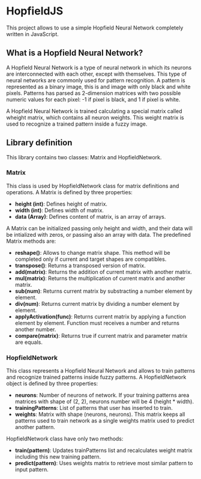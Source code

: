 # HopfieldJS
This project allows to use a simple Hopfield Neural Network completely written in JavaScript.

## What is a Hopfield Neural Network?
A Hopfield Neural Network is a type of neural network in which its neurons are interconnected with each other, except with themselves. This type of neural networks are commonly used for pattern recognition. A pattern is represented as a binary image, this is and image with only black and white pixels. Patterns has parsed as 2-dimension matrices with two possible numeric values for each pixel: -1 if pixel is black, and 1 if pixel is white.

A Hopfield Neural Network is trained calculating a special matrix called wheight matrix, which contains all neuron weights. This weight matrix is used to recognize a trained pattern inside a fuzzy image.

## Library definition
This library contains two classes: Matrix and HopfieldNetwork.

### Matrix
This class is used by HopfieldNetwork class for matrix definitions and operations. A Matrix is defined by three properties:

* **height (int)**: Defines height of matrix.
* **width (int)**: Defines width of matrix.
* **data (Array)**: Defines content of matrix, is an array of arrays.

A Matrix can be initialized passing only height and width, and their data will be intialized with zeros, or passing also an array with data. The predefined Matrix methods are:

* **reshape()**: Allows to change matrix shape. This method will be completed only if current and target shapes are compatibles.
* **transpose()**: Returns a transposed version of matrix.
* **add(matrix)**: Returns the addition of current matrix with another matrix.
* **mul(matrix)**: Returns the multiplication of current matrix and another matrix.
* **sub(num)**: Returns current matrix by substracting a number element by element. 
* **div(num)**: Returns current matrix by dividing a number element by element. 
* **applyActivation(func)**: Returns current matrix by applying a function element by element. Function must receives a number and returns another number.
* **compare(matrix)**: Returns true if current matrix and parameter matrix are equals.


### HopfieldNetwork
This class represents a Hopfield Neural Network and allows to train patterns and recognize trained patterns inside fuzzy patterns. A HopfieldNetwork object is defined by three properties:

* **neurons**: Number of neurons of network. If your training patterns area matrices with shape of (2, 2), neurons number will be 4 (height * width).
* **trainingPatterns**: List of patterns that user has inserted to train.
* **weights**: Matrix with shape (neurons, neurons). This matrix keeps all patterns used to train network as a single weights matrix used to predict another pattern.

HopfieldNetwork class have only two methods:

* **train(pattern)**: Updates trainPatterns list and recalculates weight matrix including this new training pattern.
* **predict(pattern)**: Uses weights matrix to retrieve most similar pattern to input pattern.



